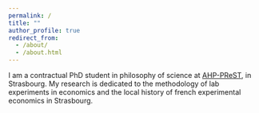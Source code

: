 ```yaml
---
permalink: /
title: ""
author_profile: true
redirect_from: 
  - /about/
  - /about.html
---
```


I am a contractual PhD student in philosophy of science at [AHP-PReST](https://poincare.univ-lorraine.fr/), in Strasbourg. My research is dedicated to the methodology of lab experiments in economics and the local history of french experimental economics in Strasbourg.




